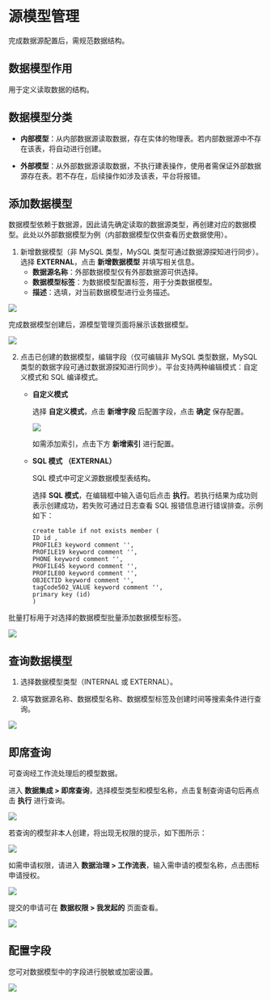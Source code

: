 # 源模型管理

完成数据源配置后，需规范数据结构。

## 数据模型作用

用于定义读取数据的结构。

## 数据模型分类

* **内部模型**：从内部数据源读取数据，存在实体的物理表。若内部数据源中不存在该表，将自动进行创建。

* **外部模型**：从外部数据源读取数据，不执行建表操作，使用者需保证外部数据源存在表。若不存在，后续操作如涉及该表，平台将报错。

## 添加数据模型

数据模型依赖于数据源，因此请先确定读取的数据源类型，再创建对应的数据模型。此处以外部数据模型为例（内部数据模型仅供查看历史数据使用）。

1. 新增数据模型（非 MySQL 类型，MySQL 类型可通过数据源探知进行同步）。选择 **EXTERNAL**，点击 **新增数据模型** 并填写相关信息。
   * **数据源名称**：外部数据模型仅有外部数据源可供选择。
   * **数据模型标签**：为数据模型配置标签，用于分类数据模型。
   * **描述**：选填，对当前数据模型进行业务描述。

![](http://terminus-paas.oss-cn-hangzhou.aliyuncs.com/paas-doc/2022/02/15/8db7ba9e-4a64-4c39-bd5a-8c257f4b6797.png)

完成数据模型创建后，源模型管理页面将展示该数据模型。

![](http://terminus-paas.oss-cn-hangzhou.aliyuncs.com/paas-doc/2022/02/15/992b4e21-90d0-4a2a-a9ec-da03e54d5258.png)

2. 点击已创建的数据模型，编辑字段（仅可编辑非 MySQL 类型数据，MySQL 类型的数据字段可通过数据源探知进行同步）。平台支持两种编辑模式：自定义模式和 SQL 编译模式。

   * **自定义模式**

     选择 **自定义模式**，点击 **新增字段** 后配置字段，点击 **确定** 保存配置。

     ![](http://terminus-paas.oss-cn-hangzhou.aliyuncs.com/paas-doc/2022/02/15/91bd03f8-a120-4dc6-8cd3-4ac1d9144a48.png)

     如需添加索引，点击下方 **新增索引** 进行配置。

   * **SQL 模式 （EXTERNAL）**

     SQL 模式中可定义源数据模型表结构。

     选择 **SQL 模式**，在编辑框中输入语句后点击 **执行**。若执行结果为成功则表示创建成功，若失败可通过日志查看 SQL 报错信息进行错误排查。示例如下：
   
     ```
     create table if not exists member (
     ID id ,
     PROFILE3 keyword comment '',
     PROFILE19 keyword comment '',
     PHONE keyword comment '',
     PROFILE45 keyword comment '',
     PROFILE80 keyword comment '',
     OBJECTID keyword comment '',
     tagCode502_VALUE keyword comment '',
     primary key (id)
     )
     ```

批量打标用于对选择的数据模型批量添加数据模型标签。

![](http://terminus-paas.oss-cn-hangzhou.aliyuncs.com/paas-doc/2022/02/15/84cd724e-72df-423a-9db9-49e947e5b019.png)

## 查询数据模型

1. 选择数据模型类型（INTERNAL 或 EXTERNAL）。

2. 填写数据源名称、数据模型名称、数据模型标签及创建时间等搜索条件进行查询。

![](http://terminus-paas.oss-cn-hangzhou.aliyuncs.com/paas-doc/2022/02/15/41bf95e4-a4c1-4ad9-8c06-e77863bea9e3.png)

## 即席查询

可查询经工作流处理后的模型数据。

进入 **数据集成 > 即席查询**，选择模型类型和模型名称，点击复制查询语句后再点击 **执行** 进行查询。

![](http://terminus-paas.oss-cn-hangzhou.aliyuncs.com/paas-doc/2022/02/15/07248140-8308-4df9-8237-a5c38b07a0b5.png)

若查询的模型非本人创建，将出现无权限的提示，如下图所示：

![](http://terminus-paas.oss-cn-hangzhou.aliyuncs.com/paas-doc/2022/02/15/722b54d4-f540-4cf1-a1e7-59d7194899ec.png)

如需申请权限，请进入 **数据治理 > 工作流表**，输入需申请的模型名称，点击图标申请授权。

![](http://terminus-paas.oss-cn-hangzhou.aliyuncs.com/paas-doc/2022/02/15/8a81ecfb-fdbd-4c0d-95d5-e1e5e430bbc6.png)

提交的申请可在 **数据权限 > 我发起的** 页面查看。

![](http://terminus-paas.oss-cn-hangzhou.aliyuncs.com/paas-doc/2022/02/15/2795d51c-4fae-40dd-af3d-eec03ac9c02c.png)

## 配置字段

您可对数据模型中的字段进行脱敏或加密设置。

![](http://terminus-paas.oss-cn-hangzhou.aliyuncs.com/paas-doc/2022/02/15/17addd2f-9041-400b-bb50-c74f37f81964.png)

